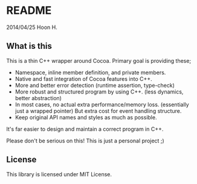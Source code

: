 README
======
2014/04/25
Hoon H.






What is this
------------
This is a thin C++ wrapper around Cocoa.
Primary goal is providing these;

-	Namespace, inline member definition, and private members.
-	Native and fast integration of Cocoa features into C++.
-	More and better error detection (runtime assertion, type-check)
-	More robust and structured program by using C++. (less dynamics, better abstraction)
-	In most cases, no actual extra performance/memory loss. (essentially just a wrapped pointer)
	But extra cost for event handling structure.
-	Keep original API names and styles as much as possible.

It's far easier to design and maintain a correct program in C++.






Please don't be serious on this! This is just a personal project ;)





License
-------
This library is licensed under MIT License.